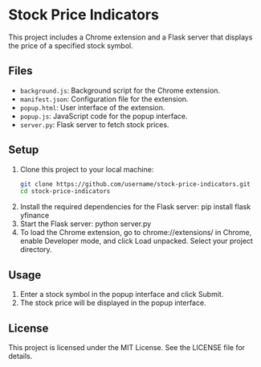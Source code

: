 # Stock Price Indicators

This project includes a Chrome extension and a Flask server that displays the price of a specified stock symbol.

## Files

- `background.js`: Background script for the Chrome extension.
- `manifest.json`: Configuration file for the extension.
- `popup.html`: User interface of the extension.
- `popup.js`: JavaScript code for the popup interface.
- `server.py`: Flask server to fetch stock prices.

## Setup

1. Clone this project to your local machine:
   ```bash
   git clone https://github.com/username/stock-price-indicators.git
   cd stock-price-indicators
2. Install the required dependencies for the Flask server:
   pip install flask yfinance
3. Start the Flask server:
   python server.py
4. To load the Chrome extension, go to chrome://extensions/ in Chrome, enable Developer mode, and click Load unpacked. Select your project directory.

## Usage

1. Enter a stock symbol in the popup interface and click Submit.
2. The stock price will be displayed in the popup interface.

## License

This project is licensed under the MIT License. See the LICENSE file for details.




